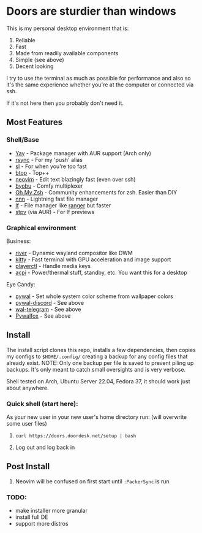 # Doors are sturdier than windows

This is my personal desktop environment that is:

1. Reliable
1. Fast
1. Made from readily available components
1. Simple (see above)
1. Decent looking

I try to use the terminal as much as possible for performance and also so it's the same experience whether 
you're at the computer or connected via ssh.

If it's not here then you probably don't need it.

## Most Features

### Shell/Base

- [Yay](https://github.com/Jguer/yay) - Package manager with AUR support (Arch only)
- [rsync](https://rsync.samba.org/) - For my 'push' alias
- [sl](https://github.com/eyJhb/sl) - For when you're too fast
- [btop](https://github.com/aristocratos/btop) - Top++
- [neovim](https://github.com/neovim/neovim) - Edit text blazingly fast (even over ssh)
- [byobu](https://www.byobu.org/) - Comfy multiplexer
- [Oh My Zsh](https://github.com/ohmyzsh/ohmyzsh) - Community enhancements for zsh. Easier than DIY
- [nnn](https://github.com/jarun/nnn) - Lightning fast file manager
- [lf](https://github.com/gokcehan/lf) - File manager like [ranger](https://github.com/ranger/ranger) but faster
- [stpv](https://github.com/Naheel-Azawy/stpv) (via AUR) - For lf previews

### Graphical environment

Business:

- [river](https://github.com/riverwm/river) - Dynamic wayland compositor like DWM
- [kitty](https://github.com/kovidgoyal/kitty) - Fast terminal with GPU acceleration and image support
- [playerctl](https://github.com/altdesktop/playerctl) - Handle media keys
- [acpi](https://archlinux.org/packages/community/x86_64/acpi/) - Power/thermal stuff, standby, etc. You want this for a desktop

Eye Candy:
- [pywal](https://github.com/dylanaraps/pywal) - Set whole system color scheme from wallpaper colors 
- [pywal-discord](https://github.com/FilipLitwora/pywal-discord) - See above
- [wal-telegram](https://github.com/guillaumeboehm/wal-telegram) - See above
- [Pywalfox](https://github.com/Frewacom/pywalfox) - See above

## Install
The install script clones this repo, installs a few dependencies, then copies my configs to `$HOME/.config/` creating a backup 
for any config files that already exist. NOTE: Only one backup per file is saved to prevent piling up backups. It's only meant 
to catch small oversights and is very verbose.

Shell tested on Arch, Ubuntu Server 22.04, Fedora 37, it should work just about anywhere.

### Quick shell (start here):
As your new user in your new user's home directory run: (will overwrite some user files)

1. ```curl https://doors.doordesk.net/setup | bash```

2. Log out and log back in

## Post Install
1. Neovim will be confused on first start until `:PackerSync` is run

### TODO:
- make installer more granular
- install full DE
- support more distros
